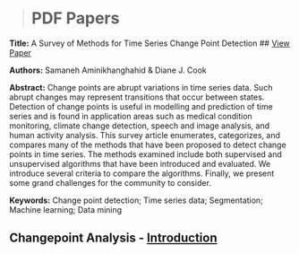 > # PDF Papers



**Title:** A Survey of Methods for Time Series Change Point Detection  ## [View Paper](https://changepointanaysis.github.io/content/A_Survey_of_Methods_for_Time_Series_Change_Point_Detection.pdf)

**Authors:** Samaneh Aminikhanghahid & Diane J. Cook                    

**Abstract:** Change points are abrupt variations in time series data. Such abrupt changes may represent 
transitions that occur between states. Detection of change points is useful in modelling and 
prediction of time series and is found in application areas such as medical condition monitoring,
climate change detection, speech and image analysis, and human activity analysis. This survey
article enumerates, categorizes, and compares many of the methods that have been proposed to
detect change points in time series. The methods examined include both supervised and
unsupervised algorithms that have been introduced and evaluated. We introduce several criteria to
compare the algorithms. Finally, we present some grand challenges for the community to consider.
                                                                                                  
**Keywords:**  Change point detection; Time series data; Segmentation; Machine learning; Data mining 



## Changepoint Analysis -  [Introduction](https://changepointanalysis.github.io/ "Changepoint Analysis Introduction")
